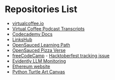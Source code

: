 # Repositories List

<!-- Before adding a repository to this list, make sure that it passes our repository checklist below -->

<!--
✅ Relevant name
✅ Description
Clearly describe what the project does and is for.
✅ Relevant tags
They should highlight their scope, stack, field, etc.
✅ README file
Important information about your project.
✅ CONTRIBUTING file
A contribution guide for contributors.
✅ Open source license
A project is not open source if it doesn't have a valid license.
✅ Code of Conduct (COC)
An excellent indicator of a healthy contributor's environment.
✅ Issue and Pull Request templates
Templates for making issues and pull requests.
 -->

 <!-- Please don't type or change anything above here. Work on your changes below. -->

- [virtualcoffee.io](https://github.com/Virtual-Coffee/virtualcoffee.io)
- [Virtual Coffee Podcast Transcripts](https://github.com/Virtual-Coffee/podcast-transcripts)
- [Codecademy Docs](https://github.com/Codecademy/docs)
- [LinksHub](https://github.com/rupali-codes/LinksHub)
- [OpenSauced Learning Path](https://github.com/open-sauced/intro)
- [OpenSauced Pizza Verse](https://github.com/open-sauced/pizza-verse)
- [freeCodeCamp](https://github.com/freeCodeCamp/freeCodeCamp/issues/56170) - [Hacktoberfest tracking issue](https://github.com/freeCodeCamp/freeCodeCamp/issues/56170)
- [Evidently LLM Monitoring](https://github.com/evidentlyai/evidently)
- [Ethereum website](https://github.com/ethereum/ethereum-org-website)
- [Python Turtle Art Canvas](https://github.com/dominicduffin1/python-turtle-art-canvas)
